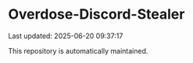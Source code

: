 # Overdose-Discord-Stealer

Last updated: 2025-06-20 09:37:17

This repository is automatically maintained.
